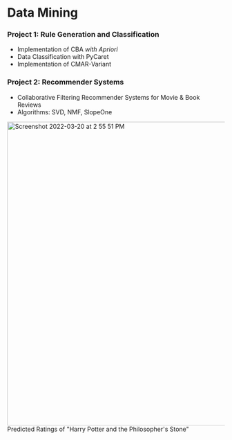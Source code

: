 # Data Mining
### Project 1: Rule Generation and Classification
- Implementation of CBA *with Apriori*
- Data Classification with PyCaret
- Implementation of CMAR-Variant </br>

### Project 2: Recommender Systems
- Collaborative Filtering Recommender Systems for Movie & Book Reviews
- Algorithms: SVD, NMF, SlopeOne

<img width="701" alt="Screenshot 2022-03-20 at 2 55 51 PM" src="https://user-images.githubusercontent.com/69747121/159151773-7a2552c0-59f9-4641-8870-e93278069867.png">
<figcaption>Predicted Ratings of "Harry Potter and the Philosopher's Stone"</figcaption>
